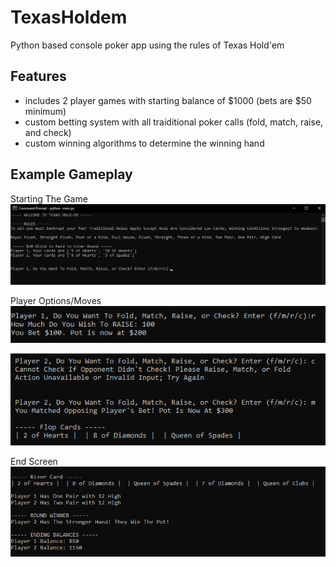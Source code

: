 # TexasHoldem
Python based console poker app using the rules of Texas Hold'em

## Features
- includes 2 player games with starting balance of $1000 (bets are $50 minimum)
- custom betting system with all traiditional poker calls (fold, match, raise, and check)
- custom winning algorithms to determine the winning hand

## Example Gameplay

Starting The Game
<br />
![](imgs/start.png)

Player Options/Moves
<br />
![](imgs/options.png)

![](imgs/options2.png)

End Screen
<br />
![](imgs/end.png)
